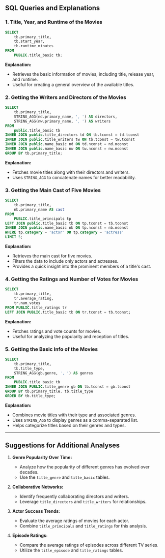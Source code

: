 ## SQL Queries and Explanations

### 1. Title, Year, and Runtime of the Movies
```sql
SELECT 
    tb.primary_title, 
    tb.start_year, 
    tb.runtime_minutes 
FROM
    PUBLIC.title_basic tb;
```
**Explanation:**
- Retrieves the basic information of movies, including title, release year, and runtime.
- Useful for creating a general overview of the available titles.

### 2. Getting the Writers and Directors of the Movies
```sql
SELECT 
    tb.primary_title, 
    STRING_AGG(nd.primary_name, ', ') AS directors, 
    STRING_AGG(nw.primary_name, ', ') AS writers 
FROM 
    public.title_basic tb
INNER JOIN public.title_directors td ON tb.tconst = td.tconst
INNER JOIN public.title_writers tw ON tb.tconst = tw.tconst
INNER JOIN public.name_basic nd ON td.nconst = nd.nconst
INNER JOIN public.name_basic nw ON tw.nconst = nw.nconst
GROUP BY tb.primary_title;
```
**Explanation:**
- Fetches movie titles along with their directors and writers.
- Uses `STRING_AGG` to concatenate names for better readability.

### 3. Getting the Main Cast of Five Movies
```sql
SELECT 
    tb.primary_title, 
    nb.primary_name AS cast 
FROM 
    PUBLIC.title_principals tp
LEFT JOIN public.title_basic tb ON tp.tconst = tb.tconst
INNER JOIN public.name_basic nb ON tp.nconst = nb.nconst
WHERE tp.category = 'actor' OR tp.category = 'actress'
LIMIT 5;
```
**Explanation:**
- Retrieves the main cast for five movies.
- Filters the data to include only actors and actresses.
- Provides a quick insight into the prominent members of a title's cast.

### 4. Getting the Ratings and Number of Votes for Movies
```sql
SELECT 
    tb.primary_title, 
    tr.average_rating, 
    tr.num_votes 
FROM PUBLIC.title_ratings tr
LEFT JOIN PUBLIC.title_basic tb ON tr.tconst = tb.tconst;
```
**Explanation:**
- Fetches ratings and vote counts for movies.
- Useful for analyzing the popularity and reception of titles.

### 5. Getting the Basic Info of the Movies
```sql
SELECT 
    tb.primary_title,
    tb.title_type,
    STRING_AGG(gb.genre, ', ') AS genres
FROM
    PUBLIC.title_basic tb
INNER JOIN PUBLIC.title_genre gb ON tb.tconst = gb.tconst
GROUP BY tb.primary_title, tb.title_type
ORDER BY tb.title_type;
```
**Explanation:**
- Combines movie titles with their type and associated genres.
- Uses `STRING_AGG` to display genres as a comma-separated list.
- Helps categorize titles based on their genres and types.

---

## Suggestions for Additional Analyses

1. **Genre Popularity Over Time:**
   - Analyze how the popularity of different genres has evolved over decades.
   - Use the `title_genre` and `title_basic` tables.

2. **Collaborative Networks:**
   - Identify frequently collaborating directors and writers.
   - Leverage `title_directors` and `title_writers` for relationships.

3. **Actor Success Trends:**
   - Evaluate the average ratings of movies for each actor.
   - Combine `title_principals` and `title_ratings` for this analysis.

4. **Episode Ratings:**
   - Compare the average ratings of episodes across different TV series.
   - Utilize the `title_episode` and `title_ratings` tables.